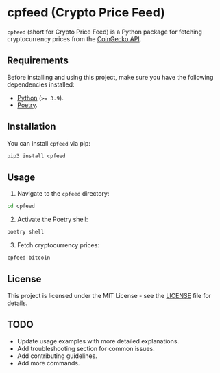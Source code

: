 # cpfeed (Crypto Price Feed)

`cpfeed` (short for Crypto Price Feed) is a Python package for fetching cryptocurrency prices from the [CoinGecko API](https://www.coingecko.com/api/documentation).

## Requirements

Before installing and using this project, make sure you have the following dependencies installed:

- [Python](https://www.python.org/downloads/) (`>= 3.9`).
- [Poetry](https://python-poetry.org/docs/).

## Installation

You can install `cpfeed` via pip:

```bash
pip3 install cpfeed
```

## Usage

1. Navigate to the `cpfeed` directory:

```sh
cd cpfeed
```

2. Activate the Poetry shell:

```sh
poetry shell
```

3. Fetch cryptocurrency prices:

```sh
cpfeed bitcoin
```

## License

This project is licensed under the MIT License - see the [LICENSE](LICENSE.md) file for details.

## TODO

- Update usage examples with more detailed explanations.
- Add troubleshooting section for common issues.
- Add contributing guidelines.
- Add more commands.
